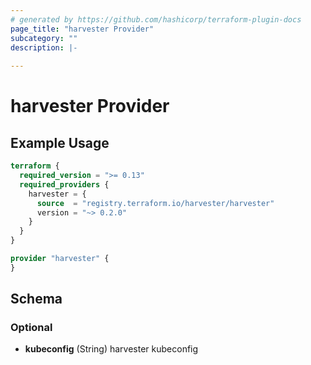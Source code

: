 ```yaml
---
# generated by https://github.com/hashicorp/terraform-plugin-docs
page_title: "harvester Provider"
subcategory: ""
description: |-
  
---
```


# harvester Provider



## Example Usage

```terraform
terraform {
  required_version = ">= 0.13"
  required_providers {
    harvester = {
      source  = "registry.terraform.io/harvester/harvester"
      version = "~> 0.2.0"
    }
  }
}

provider "harvester" {
}
```

<!-- schema generated by tfplugindocs -->
## Schema

### Optional

- **kubeconfig** (String) harvester kubeconfig
